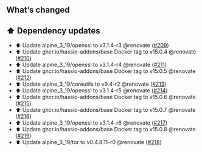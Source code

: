 ## What’s changed

## ⬆️ Dependency updates

- ⬆️ Update alpine_3_19/openssl to v3.1.4-r3 @renovate ([#209](https://github.com/hassio-addons/addon-tor/pull/209))
- ⬆️ Update ghcr.io/hassio-addons/base Docker tag to v15.0.4 @renovate ([#210](https://github.com/hassio-addons/addon-tor/pull/210))
- ⬆️ Update alpine_3_19/openssl to v3.1.4-r4 @renovate ([#211](https://github.com/hassio-addons/addon-tor/pull/211))
- ⬆️ Update ghcr.io/hassio-addons/base Docker tag to v15.0.5 @renovate ([#212](https://github.com/hassio-addons/addon-tor/pull/212))
- ⬆️ Update alpine_3_19/coreutils to v9.4-r2 @renovate ([#213](https://github.com/hassio-addons/addon-tor/pull/213))
- ⬆️ Update alpine_3_19/openssl to v3.1.4-r5 @renovate ([#214](https://github.com/hassio-addons/addon-tor/pull/214))
- ⬆️ Update ghcr.io/hassio-addons/base Docker tag to v15.0.6 @renovate ([#215](https://github.com/hassio-addons/addon-tor/pull/215))
- ⬆️ Update ghcr.io/hassio-addons/base Docker tag to v15.0.7 @renovate ([#216](https://github.com/hassio-addons/addon-tor/pull/216))
- ⬆️ Update alpine_3_19/openssl to v3.1.4-r6 @renovate ([#217](https://github.com/hassio-addons/addon-tor/pull/217))
- ⬆️ Update ghcr.io/hassio-addons/base Docker tag to v15.0.8 @renovate ([#219](https://github.com/hassio-addons/addon-tor/pull/219))
- ⬆️ Update alpine_3_19/tor to v0.4.8.11-r0 @renovate ([#218](https://github.com/hassio-addons/addon-tor/pull/218))
